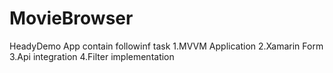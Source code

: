 # MovieBrowser
HeadyDemo
App contain followinf task
1.MVVM Application
2.Xamarin Form
3.Api integration
4.Filter implementation
